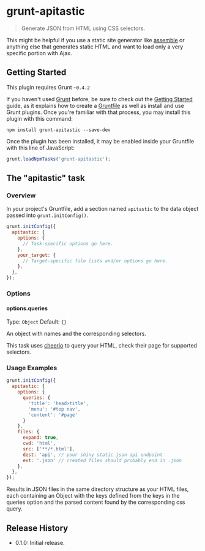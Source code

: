 # grunt-apitastic

> Generate JSON from HTML using CSS selectors.

This might be helpful if you use a static site generator like [assemble](http://assemble.io) or anything else that generates static HTML and want to load only a very specific portion with Ajax.


## Getting Started
This plugin requires Grunt `~0.4.2`

If you haven't used [Grunt](http://gruntjs.com/) before, be sure to check out the [Getting Started](http://gruntjs.com/getting-started) guide, as it explains how to create a [Gruntfile](http://gruntjs.com/sample-gruntfile) as well as install and use Grunt plugins. Once you're familiar with that process, you may install this plugin with this command:

```shell
npm install grunt-apitastic --save-dev
```

Once the plugin has been installed, it may be enabled inside your Gruntfile with this line of JavaScript:

```js
grunt.loadNpmTasks('grunt-apitastic');
```

## The "apitastic" task

### Overview
In your project's Gruntfile, add a section named `apitastic` to the data object passed into `grunt.initConfig()`.

```js
grunt.initConfig({
  apitastic: {
    options: {
      // Task-specific options go here.
    },
    your_target: {
      // Target-specific file lists and/or options go here.
    },
  },
});
```

### Options

#### options.queries
Type: `Object`
Default: `{}`

An object with names and the corresponding selectors.

This task uses [cheerio](https://github.com/MatthewMueller/cheerio) to query your HTML, check their page for supported selectors.

### Usage Examples

```js
grunt.initConfig({
  apitastic: {
    options: {
      queries: {
        'title': 'head>title',
        'menu': '#top nav',
        'content': '#page'
      }
    },
    files: {
      expand: true,
      cwd: 'html',
      src: ['**/*.html'],
      dest: 'api', // your shiny static json api endpoint
      ext: '.json' // created files should probably end in .json
    },
  },
});
```

Results in JSON files in the same directory structure as your HTML files, each containing an Object with the keys defined from the keys in the queries option and the parsed content found by the corresponding css query.

## Release History

* 0.1.0: Initial release.

